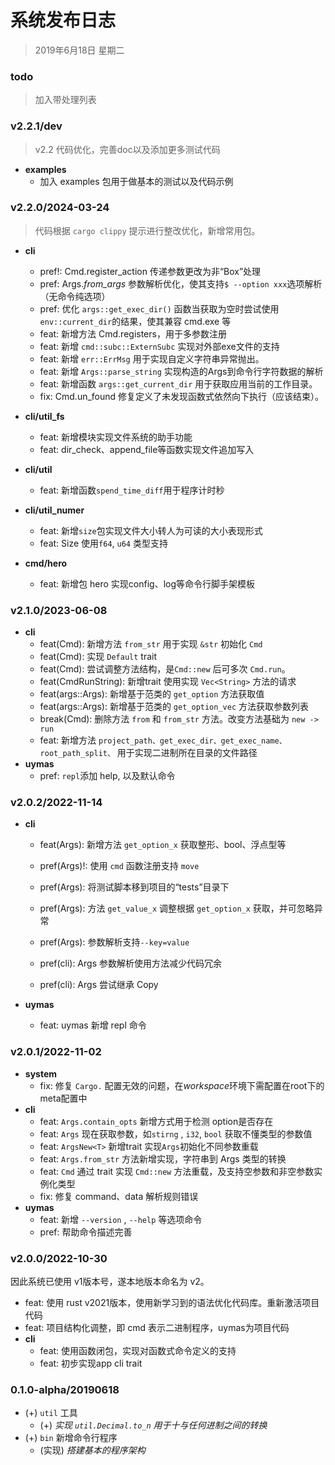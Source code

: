 # 系统发布日志

> 2019年6月18日 星期二



### todo

> 加入带处理列表



### v2.2.1/dev

> v2.2 代码优化，完善doc以及添加更多测试代码

- **examples**
  - 加入 examples 包用于做基本的测试以及代码示例





### v2.2.0/2024-03-24

> 代码根据 `cargo clippy` 提示进行整改优化，新增常用包。

- **cli**
  - pref!:  Cmd.register_action 传递参数更改为非“Box”处理
  - pref: Args.*from_args* 参数解析优化，使其支持`$ --option xxx`选项解析（无命令纯选项）
  - pref: 优化 `args::get_exec_dir()` 函数当获取为空时尝试使用`env::current_dir`的结果，使其兼容 cmd.exe 等
  - feat: 新增方法 Cmd.registers，用于多参数注册
  - feat: 新增 `cmd::subc::ExternSubc` 实现对外部exe文件的支持
  - feat: 新增 `err::ErrMsg` 用于实现自定义字符串异常抛出。
  - feat: 新增 `Args::parse_string` 实现构造的Args到命令行字符数据的解析
  - feat: 新增函数 `args::get_current_dir` 用于获取应用当前的工作目录。 
  - fix: Cmd.un_found 修复定义了未发现函数式依然向下执行（应该结束）。
- **cli/util_fs**
  - feat: 新增模块实现文件系统的助手功能
  - feat: dir_check、append_file等函数实现文件追加写入
- **cli/util**
  - feat: 新增函数`spend_time_diff`用于程序计时秒
- **cli/util_numer**
  - feat: 新增`size`包实现文件大小转人为可读的大小表现形式
  - feat: Size 使用`f64`, `u64` 类型支持
  
- **cmd/hero**
  - feat: 新增包 hero 实现config、log等命令行脚手架模板




### v2.1.0/2023-06-08

- **cli**
  - feat(Cmd): 新增方法 `from_str` 用于实现 `&str` 初始化 `Cmd `
  - feat(Cmd): 实现 `Default` trait
  - feat(Cmd): 尝试调整方法结构，是`Cmd::new` 后可多次 `Cmd.run`。
  - feat(CmdRunString): 新增trait 使用实现 `Vec<String>` 方法的请求
  - feat(args::Args): 新增基于范类的 `get_option` 方法获取值
  - feat(args::Args): 新增基于范类的 `get_option_vec` 方法获取参数列表
  - break(Cmd): 删除方法 `from` 和 `from_str` 方法。改变方法基础为 `new -> run`
  - feat: 新增方法 `project_path、get_exec_dir、get_exec_name、root_path_split、` 用于实现二进制所在目录的文件路径
- **uymas**
  - pref: `repl`添加 help, 以及默认命令



### v2.0.2/2022-11-14

- **cli**
  
  - feat(Args): 新增方法 `get_option_x` 获取整形、bool、浮点型等
  
  - pref(Args)!: 使用 `cmd` 函数注册支持 `move`
  
  - pref(Args): 将测试脚本移到项目的“tests”目录下
  
  - pref(Args): 方法 `get_value_x` 调整根据 `get_option_x` 获取，并可忽略异常 
  
  - pref(Args): 参数解析支持`--key=value`
  
  - pref(cli): Args 参数解析使用方法减少代码冗余
  
  - pref(cli): Args 尝试继承 Copy 
- **uymas**
  - feat: uymas 新增 repl 命令 
  



### v2.0.1/2022-11-02

- **system**
  - fix: 修复 `Cargo.` 配置无效的问题，在*workspace*环境下需配置在root下的meta配置中
- **cli**
  - feat: `Args.contain_opts`  新增方式用于检测 option是否存在
  - feat: `Args` 现在获取参数，如`stirng` ,  `i32`, `bool` 获取不懂类型的参数值
  - feat: `ArgsNew<T>` 新增trait 实现`Args`初始化不同参数重载
  - feat: `Args.from_str` 方法新增实现，字符串到 Args 类型的转换
  - feat: `Cmd` 通过 trait 实现 `Cmd::new` 方法重载，及支持空参数和非空参数实例化类型
  - fix:  修复 command、data 解析规则错误
- **uymas**
  - feat: 新增 `--version` , `--help` 等选项命令
  - pref: 帮助命令描述完善





### v2.0.0/2022-10-30

因此系统已使用 v1版本号，遂本地版本命名为 v2。

- feat: 使用 rust v2021版本，使用新学习到的语法优化代码库。重新激活项目代码
- feat: 项目结构化调整，即 cmd 表示二进制程序，uymas为项目代码
- **cli**
  - feat: 使用函数闭包，实现对函数式命令定义的支持
  - feat: 初步实现app cli trait



### 0.1.0-alpha/20190618

- (+) `util`  工具
  - (+) *实现 `util.Decimal.to_n` 用于十与任何进制之间的转换*
- (+) `bin` 新增命令行程序
  - (实现) *搭建基本的程序架构*

